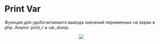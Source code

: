Print Var
=========

Функция для удобочитаемого вывода значений переменных на экран в php. Аналог print_r и var_dump.

<p align="center">
  <img src="https://github.com/xescoder/print_var/blob/master/example.jpg?raw=true">
</p>
